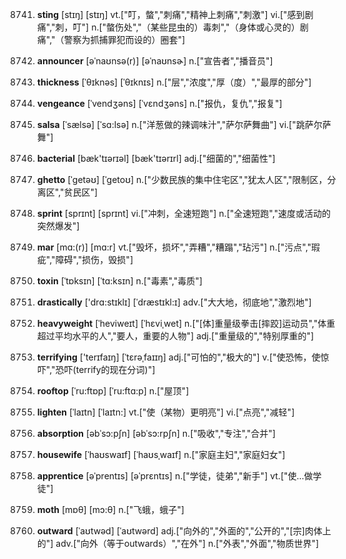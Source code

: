 8741. **sting**
[stɪŋ]  [stɪŋ]
vt.["叮，螫","刺痛","精神上刺痛","刺激"]  vi.["感到剧痛","刺，叮"]  n.["螫伤处","（某些昆虫的）毒刺","（身体或心灵的）剧痛","（警察为抓捕罪犯而设的）圈套"]  

8742. **announcer**
[əˈnaʊnsə(r)]  [əˈnaʊnsɚ]
n.["宣告者","播音员"]  

8743. **thickness**
[ˈθɪknəs]  [ˈθɪknɪs]
n.["层","浓度","厚（度）","最厚的部分"]  

8744. **vengeance**
[ˈvendʒəns]  [ˈvɛndʒəns]
n.["报仇，复仇","报复"]  

8745. **salsa**
[ˈsælsə]  [ˈsɑ:lsə]
n.["洋葱做的辣调味汁","萨尔萨舞曲"]  vi.["跳萨尔萨舞"]  

8746. **bacterial**
[bæk'tɪərɪəl]  [bæk'tɪərɪrl]
adj.["细菌的","细菌性"]  

8747. **ghetto**
[ˈgetəʊ]  [ˈgetoʊ]
n.["少数民族的集中住宅区","犹太人区","限制区，分离区","贫民区"]  

8748. **sprint**
[sprɪnt]  [sprɪnt]
vi.["冲刺，全速短跑"]  n.["全速短跑","速度或活动的突然爆发"]  

8749. **mar**
[mɑ:(r)]  [mɑ:r]
vt.["毁坏，损坏","弄糟","糟蹋","玷污"]  n.["污点","瑕疵","障碍","损伤，毁损"]  

8750. **toxin**
[ˈtɒksɪn]  [ˈtɑ:ksɪn]
n.["毒素","毒质"]  

8751. **drastically**
['drɑ:stɪklɪ]  [ˈdræstɪkl:ɪ]
adv.["大大地，彻底地","激烈地"]  

8752. **heavyweight**
[ˈheviweɪt]  [ˈhɛviˌwet]
n.["[体]重量级拳击[摔跤]运动员","体重超过平均水平的人","要人，重要的人物"]  adj.["重量级的","特别厚重的"]  

8753. **terrifying**
['terɪfaɪŋ]  [ˈtɛrəˌfaɪɪŋ]
adj.["可怕的","极大的"]  v.["使恐怖，使惊吓","恐吓(terrify的现在分词)"]  

8754. **rooftop**
[ˈru:ftɒp]  [ˈru:ftɑ:p]
n.["屋顶"]  

8755. **lighten**
[ˈlaɪtn]  [ˈlaɪtn:]
vt.["使（某物）更明亮"]  vi.["点亮","减轻"]  

8756. **absorption**
[əbˈsɔ:pʃn]  [əbˈsɔ:rpʃn]
n.["吸收","专注","合并"]  

8757. **housewife**
[ˈhaʊswaɪf]  [ˈhaʊsˌwaɪf]
n.["家庭主妇","家庭妇女"]  

8758. **apprentice**
[əˈprentɪs]  [əˈprɛntɪs]
n.["学徒，徒弟","新手"]  vt.["使…做学徒"]  

8759. **moth**
[mɒθ]  [mɔ:θ]
n.["飞蛾，蛾子"]  

8760. **outward**
[ˈaʊtwəd]  [ˈaʊtwərd]
adj.["向外的","外面的","公开的","[宗]肉体上的"]  adv.["向外（等于outwards）","在外"]  n.["外表","外面","物质世界"]  

